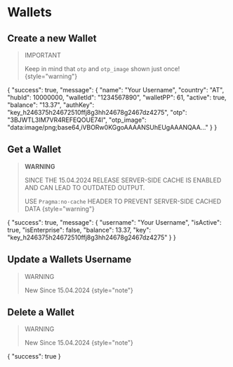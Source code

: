 # Wallets

## Create a new Wallet

> IMPORTANT
> 
> Keep in mind that `otp` and `otp_image` shown just once!
{style="warning"}

<api-endpoint openapi-path="../wallet.yaml" endpoint="/v0/wallet/create" method="POST">
    <response type="200">
        <sample>
{
	"success": true,
	"message": {
		"name": "Your Username",
		"country": "AT",
		"hubId": 10000000,
		"walletId": "1234567890",
		"walletPP": 61,
		"active": true,
		"balance": "13.37",
		"authKey": "key_h246375h24672510ffj8g3hh24678g2467dz4275",
        "otp": "3BJWTL3IM7VR4REFEQOUE74I",
		"otp_image": "data:image/png;base64,iVBORw0KGgoAAAANSUhEUgAAANQAA..."
	}
}
        </sample>
    </response>
</api-endpoint>

## Get a Wallet
> **WARNING**
>
> SINCE THE 15.04.2024 RELEASE SERVER-SIDE CACHE IS ENABLED AND CAN LEAD TO OUTDATED OUTPUT.
>
>USE `Pragma:no-cache` HEADER TO PREVENT SERVER-SIDE CACHED DATA
{style="warning"}


<api-endpoint openapi-path="../wallet.yaml" endpoint="/v0/wallet/{walletID}" method="GET">
    <response type="200">
        <sample lang="JSON">
{
    "success": true,
    "message": {
        "username": "Your Username",
        "isActive": true,
        "isEnterprise": false,
        "balance": 13.37,
        "key": "key_h246375h24672510ffj8g3hh24678g2467dz4275"
    }
}
        </sample>
    </response>
</api-endpoint>

## Update a Wallets Username
> WARNING
>
> New Since 15.04.2024
{style="note"}
<api-endpoint openapi-path="../wallet.yaml" endpoint="/v0/wallet/{walletID}" method="PATCH" generate-samples="true">

</api-endpoint>

## Delete a Wallet
> WARNING
>
> New Since 15.04.2024
{style="note"}
<api-endpoint openapi-path="../wallet.yaml" endpoint="/v0/wallet/{walletID}/delete" method="DELETE" generate-samples="true">
<response type="200">
<sample>
{
"success": true
}
</sample>
</response>
</api-endpoint>